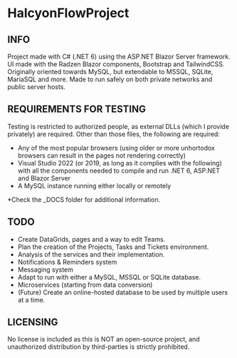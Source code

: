 # HalcyonFlowProject
## INFO
Project made with C# (.NET 6) using the ASP.NET Blazor Server framework.
UI made with the Radzen Blazor components, Bootstrap and TailwindCSS.
Originally oriented towards MySQL, but extendable to MSSQL, SQLite, MariaSQL and more.
Made to run safely on both private networks and public server hosts.

## REQUIREMENTS FOR TESTING
Testing is restricted to authorized people, as external DLLs (which I provide privately) are required. 
Other than those files, the following are required:
- Any of the most popular browsers (using older or more unhortodox browsers can result in the pages not rendering correctly)
- Visual Studio 2022 (or 2019, as long as it complies with the following) with all the components needed to compile and run .NET 6, ASP.NET and Blazor Server
- A MySQL instance running either locally or remotely

*Check the _DOCS folder for additional information.

## TODO
- Create DataGrids, pages and a way to edit Teams.
- Plan the creation of the Projects, Tasks and Tickets environment.
- Analysis of the services and their implementation.
- Notifications & Reminders system
- Messaging system
- Adapt to run with either a MySQL, MSSQL or SQLite database.
- Microservices (starting from data conversion)
- (Future) Create an online-hosted database to be used by multiple users at a time.

## LICENSING
No license is included as this is NOT an open-source project, and unauthorized distribution by third-parties is strictly prohibited.

